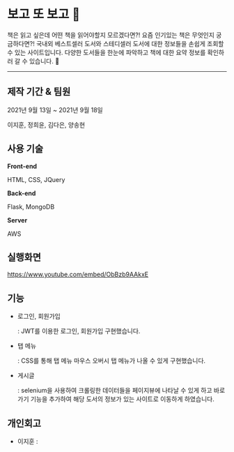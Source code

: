 # 보고 또 보고 📖
책은 읽고 싶은데 어떤 책을 읽어야할지 모르겠다면?! 요즘 인기있는 책은 무엇인지 궁금하다면?! 
국내외 베스트셀러 도서와 스테디셀러 도서에 대한 정보들을 손쉽게 조회할 수 있는 사이트입니다. 
다양한 도서들을 한눈에 파악하고 책에 대한 요약 정보를 확인하러 갈 수 있습니다. 🤴

-------------------------------------------
## 제작 기간 & 팀원
2021년 9월 13일 ~ 2021년 9월 18일

이지훈,
정희윤,
김다은,
양송현

## 사용 기술

**Front-end**

HTML,
CSS, JQuery

**Back-end**


Flask, MongoDB

**Server**

AWS
 ## 실행화면
https://www.youtube.com/embed/ObBzb9AAkxE

## 기능

- 로그인, 회원가입
    
  :  JWT를 이용한 로그인, 회원가입 구현했습니다.


- 탭 메뉴 

  :  CSS를 통해 탭 메뉴 마우스 오버시 탭 메뉴가 나올 수 있게 구현했습니다.
- 게시글

  :  selenium을 사용하여 크롤링한 데이터들을 페이지뷰에 나타날 수 있게 하고 바로가기 기능을 추가하여 해당 도서의 정보가 있는 사이트로 이동하게 하였습니다.


## 개인회고
- 이지훈 : 


